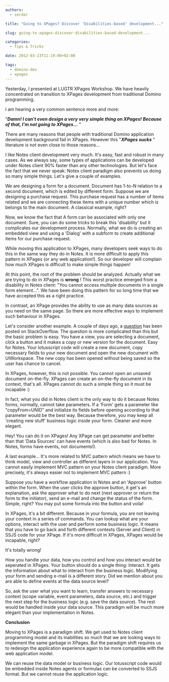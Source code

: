 ```yaml
---
authors:
  - serdar

title: "Going to XPages? Discover 'Disabilities-based' development..."

slug: going-to-xpages-discover-disabilities-based-development...

categories:
  - Tips & Tricks

date: 2012-03-23T11:19:00+02:00

tags:
  - domino-dev
  - xpages
---
```


Yesterday, I presented at LUGTR XPages Workshop. We have heavily concentrated on transition to XPages development from traditional Domino programming.

I am hearing a very common sentence more and more:
<!-- more -->
"***Damn! I can't even design a very very simple thing on XPages! Because of that, I'm not going to XPages...*** "

There are many reasons that people with traditional Domino application development background fail in XPages. However this "***XPages sucks*** " literature is not even close to those reasons...

I like Notes client development very much. It's easy, fast and robust in many cases. As we always say, some types of applications can be developed under Notes client 90% faster than any other technologies. But let's face the fact that we never speak: Notes client paradigm also prevents us doing so many simple things. Let's give a couple of examples.

We are designing a form for a document. Document has 1-to-N relation to a second document, which is edited by different form. Suppose we are designing a purchase request. This purchase request has a number of items related and we are connecting these items with a unique number which is belongs to the main document. A classical example, right?

Now, we know the fact that A form can be associated with only one document. Sure, you can do some tricks to break this 'disability' but it complicates our development process. Normally, what we do is creating an embedded view and using a 'Dialog' with a subform to create additional items for our purchase request.

While moving this application to XPages, many developers seek ways to do this in the same way they do in Notes. It is more difficult to apply this pattern in XPages (or any web application!). So our developer will complain how much XPages is difficult to make simple things happen!

At this point, the root of the problem should be analyzed. Actually what we are trying to do in XPages is **wrong** ! This worst practice emerged from a disability in Notes client: "You cannot access multiple documents in a single form element...". We have been doing this pattern for so long time that we have accepted this as a right practice.

In contrast, an XPage provides the ability to use as many data sources as you need on the same page. So there are more effective ways to implement such behaviour in XPages.

Let's consider another example. A couple of days ago, a [question](http://stackoverflow.com/questions/9744113/xpages-create-new-copy-of-saved-document-and-open-it-without-saving-it) has been posted on StackOverflow. The question is more complicated than this but the basic problem is easy. You have a view, you are selecting a document, click a button and it makes a copy or new version for the document. Easy for Notes. Your lotusscript code will create a new document, copy necessary fields to your new document and open the new document with UIWorkspace. The new copy has been opened without being saved so the user has chance to cancel.

In XPages, however, this is not possible. You cannot open an unsaved document on-the-fly. XPages can create an on-the-fly document in its context, that's all. XPages cannot do such a simple thing so it must be incapable :)

In fact, what you did in Notes client is the only way to do it because Notes forms, normally, cannot take parameters. If a 'Form' gets a parameter like "copyFrom=UNID" and initialize its fields before opening according to that parameter would be the best way. Because therefore, you may keep all 'creating new stuff' business logic inside your form. Cleaner and more elegant.

Hey! You can do it on XPages! Any XPage can get parameter and better than that 'Data Sources' can have events (which is also bad for Notes. In Notes, forms have events, not documents!).

A last example... It's more related to MVC pattern which means we have to think model, view and controller as different layers in our application. You cannot easily implement MVC pattern on your Notes client paradigm. More precisely, it's always easier not to implement MVC pattern :)

Suppose you have a workflow application in Notes and an 'Approve' button within the form. When the user clicks the approve button, it get's an explanation, ask the approver what to do next (next approver or return the form to the initiator), send an e-mail and change the status of the form. Simple, right? You may put some formula into the button and voila!

In XPages, it's a bit different. Because in your formula, you are not leaving your context in a series of commands. You can lookup what are your options, interact with the user and perform some business logic. It means that you have to go back and forth different contexts (Server and Client) in SSJS code for your XPage. If it's more difficult in XPages, XPages would be incapable, right?

It's totally wrong!

How you handle your data, how you control and how you interact would be seperated in XPages. Your button should do a single thing: Interact. It gets the information about what to interact from the business logic. Modifying your form and sending e-mail is a different story. Did we mention about you are able to define events at the data source level?

So, ask the user what you want to learn, transfer answers to necessary context (scope variable, event parameters, data source, etc.) and trigger the next step for the business logic (e.g. save the data source). The rest would be handled inside your data source. This paradigm will be much more elegant than your implementation in Notes.

**Conclusion**

Moving to XPages is a paradigm shift. We get used to Notes client programming model and its inabilities so much that we are looking ways to implement the same garbage in XPages. But the paradigm shift requires us to redesign the application experience again to be more compatible with the web application model.

We can reuse the data model or business logic. Our lotusscript code would be embedded inside Notes agents or formulas can be converted to SSJS format. But we cannot reuse the application logic.
